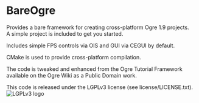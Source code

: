 BareOgre
==========

Provides a bare framework for creating cross-platform Ogre 1.9 projects.  
A simple project is included to get you started.

Includes simple FPS controls via OIS and GUI via CEGUI by default.  

CMake is used to provide cross-platform compilation.

The code is tweaked and enhanced from the Ogre Tutorial Framework available on the Ogre Wiki
as a Public Domain work.

This code is released under the LGPLv3 license (see license/LICENSE.txt).
![LGPLv3 logo](http://holocronweaver.github.com/epository/license/LGPLv3.png)

